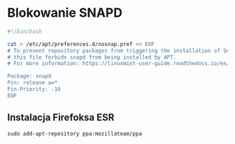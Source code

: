 # Blokowanie SNAPD

```bash
#!/bin/bash

cat > /etc/apt/preferences.d/nosnap.pref << EOF
# To prevent repository packages from triggering the installation of Snap,
# this file forbids snapd from being installed by APT.
# For more information: https://linuxmint-user-guide.readthedocs.io/en/latest/snap.html

Package: snapd
Pin: release a=*
Pin-Priority: -10
EOF
```

## Instalacja Firefoksa ESR

```
sudo add-apt-repository ppa:mozillateam/ppa
```
